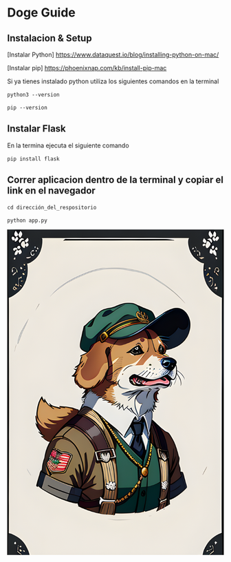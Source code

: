 # Doge Guide

## Instalacion & Setup

[Instalar Python] https://www.dataquest.io/blog/installing-python-on-mac/

[Instalar pip] https://phoenixnap.com/kb/install-pip-mac

Si ya tienes instalado python utiliza los siguientes comandos en la terminal

```
python3 --version
```

```
pip --version
```

## Instalar Flask

En la termina ejecuta el siguiente comando

```
pip install flask
```


## Correr aplicacion dentro de la terminal y copiar el link en el navegador

```
cd dirección_del_respositorio
```

```
python app.py
```

![Doge_Guide](avatar/Doge.png)

